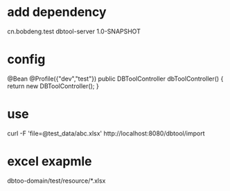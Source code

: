 # add dependency

<dependency>
            <groupId>cn.bobdeng.test</groupId>
            <artifactId>dbtool-server</artifactId>
            <version>1.0-SNAPSHOT</version>
        </dependency>
        
# config
@Bean
    @Profile({"dev","test"})
    public DBToolController dbToolController() {
        return new DBToolController();
    }
    
# use
curl -F 'file=@test_data/abc.xlsx' http://localhost:8080/dbtool/import

# excel exapmle

dbtoo-domain/test/resource/*.xlsx
